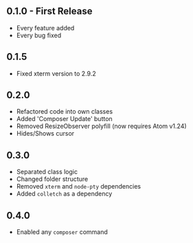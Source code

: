 ## 0.1.0 - First Release
* Every feature added
* Every bug fixed

## 0.1.5
* Fixed xterm version to 2.9.2

## 0.2.0
* Refactored code into own classes
* Added 'Composer Update' button
* Removed ResizeObserver polyfill (now requires Atom v1.24)
* Hides/Shows cursor

## 0.3.0
* Separated class logic
* Changed folder structure
* Removed `xterm` and `node-pty` dependencies
* Added `colletch` as a dependency

## 0.4.0
* Enabled any `composer` command

